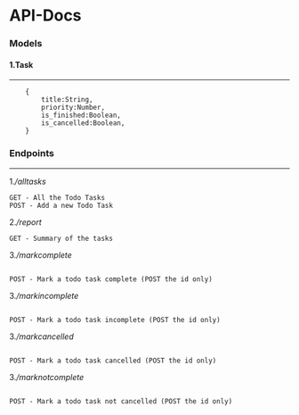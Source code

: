 # API-Docs

### Models

#### 1.Task

---

```
    {
        title:String,
        priority:Number,
        is_finished:Boolean,
        is_cancelled:Boolean,
    }
```

### Endpoints

---

1._/alltasks_

```
GET - All the Todo Tasks
POST - Add a new Todo Task
```

2._/report_

```
GET - Summary of the tasks
```

3._/markcomplete_

```

POST - Mark a todo task complete (POST the id only)
```

3._/markincomplete_

```

POST - Mark a todo task incomplete (POST the id only)
```

3._/markcancelled_

```

POST - Mark a todo task cancelled (POST the id only)
```

3._/marknotcomplete_

```

POST - Mark a todo task not cancelled (POST the id only)
```

